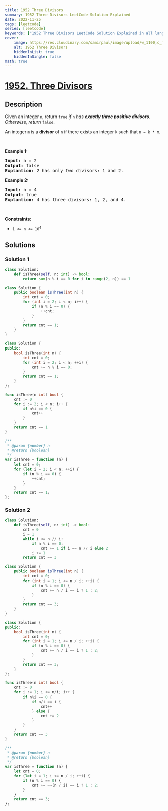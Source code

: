 ```yaml
---
title: 1952 Three Divisors
summary: 1952 Three Divisors LeetCode Solution Explained
date: 2022-11-25
tags: [leetcode]
series: [leetcode]
keywords: ["1952 Three Divisors LeetCode Solution Explained in all languages", "1952 Three Divisors", "LeetCode", "leetcode solution in Python3 C++ Java Go PHP Ruby Swift TypeScript Rust C# JavaScript C", "GeeksforGeeks", "InterviewBit", "Coding Ninjas", "HackerRank", "HackerEarth", "CodeChef", "TopCoder", "AlgoExpert", "freeCodeCamp", "Codeforces", "GitHub", "AtCoder", "Samir Paul"]
cover:
    image: https://res.cloudinary.com/samirpaul/image/upload/w_1100,c_fit,co_rgb:FFFFFF,l_text:Arial_75_bold:1952 Three Divisors - Solution Explained/problem-solving.webp
    alt: 1952 Three Divisors
    hiddenInList: true
    hiddenInSingle: false
math: true
---
```



# [1952. Three Divisors](https://leetcode.com/problems/three-divisors)


## Description

<p>Given an integer <code>n</code>, return <code>true</code><em> if </em><code>n</code><em> has <strong>exactly three positive divisors</strong>. Otherwise, return </em><code>false</code>.</p>

<p>An integer <code>m</code> is a <strong>divisor</strong> of <code>n</code> if there exists an integer <code>k</code> such that <code>n = k * m</code>.</p>

<p>&nbsp;</p>
<p><strong class="example">Example 1:</strong></p>

<pre>
<strong>Input:</strong> n = 2
<strong>Output:</strong> false
<strong>Explantion:</strong> 2 has only two divisors: 1 and 2.
</pre>

<p><strong class="example">Example 2:</strong></p>

<pre>
<strong>Input:</strong> n = 4
<strong>Output:</strong> true
<strong>Explantion:</strong> 4 has three divisors: 1, 2, and 4.
</pre>

<p>&nbsp;</p>
<p><strong>Constraints:</strong></p>

<ul>
	<li><code>1 &lt;= n &lt;= 10<sup>4</sup></code></li>
</ul>

## Solutions

### Solution 1

<!-- tabs:start -->

```python
class Solution:
    def isThree(self, n: int) -> bool:
        return sum(n % i == 0 for i in range(2, n)) == 1
```

```java
class Solution {
    public boolean isThree(int n) {
        int cnt = 0;
        for (int i = 2; i < n; i++) {
            if (n % i == 0) {
                ++cnt;
            }
        }
        return cnt == 1;
    }
}
```

```cpp
class Solution {
public:
    bool isThree(int n) {
        int cnt = 0;
        for (int i = 2; i < n; ++i) {
            cnt += n % i == 0;
        }
        return cnt == 1;
    }
};
```

```go
func isThree(n int) bool {
	cnt := 0
	for i := 2; i < n; i++ {
		if n%i == 0 {
			cnt++
		}
	}
	return cnt == 1
}
```

```js
/**
 * @param {number} n
 * @return {boolean}
 */
var isThree = function (n) {
    let cnt = 0;
    for (let i = 2; i < n; ++i) {
        if (n % i == 0) {
            ++cnt;
        }
    }
    return cnt == 1;
};
```

<!-- tabs:end -->

### Solution 2

<!-- tabs:start -->

```python
class Solution:
    def isThree(self, n: int) -> bool:
        cnt = 0
        i = 1
        while i <= n // i:
            if n % i == 0:
                cnt += 1 if i == n // i else 2
            i += 1
        return cnt == 3
```

```java
class Solution {
    public boolean isThree(int n) {
        int cnt = 0;
        for (int i = 1; i <= n / i; ++i) {
            if (n % i == 0) {
                cnt += n / i == i ? 1 : 2;
            }
        }
        return cnt == 3;
    }
}
```

```cpp
class Solution {
public:
    bool isThree(int n) {
        int cnt = 0;
        for (int i = 1; i <= n / i; ++i) {
            if (n % i == 0) {
                cnt += n / i == i ? 1 : 2;
            }
        }
        return cnt == 3;
    }
};
```

```go
func isThree(n int) bool {
	cnt := 0
	for i := 1; i <= n/i; i++ {
		if n%i == 0 {
			if n/i == i {
				cnt++
			} else {
				cnt += 2
			}
		}
	}
	return cnt == 3
}
```

```js
/**
 * @param {number} n
 * @return {boolean}
 */
var isThree = function (n) {
    let cnt = 0;
    for (let i = 1; i <= n / i; ++i) {
        if (n % i == 0) {
            cnt += ~~(n / i) == i ? 1 : 2;
        }
    }
    return cnt == 3;
};
```

<!-- tabs:end -->

<!-- end -->
